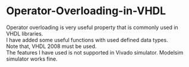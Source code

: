 # Operator-Overloading-in-VHDL
Operator overloading is very useful property that is commonly used in VHDL libraries. <br />
I have added some useful functions with used defined data types.  <br />
Note that, VHDL 2008 must be used. <br />
The features I have used is not supported in Vivado simulator. Modelsim simulator works fine. <br />
